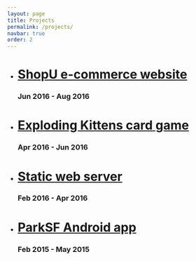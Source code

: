 ```yaml
---
layout: page
title: Projects
permalink: /projects/
navbar: true
order: 2
---
```


<ul>
  <li>
    <h1 class="title">
      <a href="{{ site.url }}{% link projects/shopu.md %}">ShopU e-commerce website</a>
    </h1>
    <h3 class="subtitle">
      Jun 2016 - Aug 2016
    </h3>
  </li>
  <li>
    <h1 class="title">
      <a href="{{ site.url }}{% link projects/exploding-kittens.md %}">Exploding Kittens card game</a>
    </h1>
    <h3 class="subtitle">
      Apr 2016 - Jun 2016
    </h3>
  </li>
  <li>
    <h1 class="title">
      <a href="{{ site.url }}{% link projects/web-server.md %}">Static web server</a>
    </h1>
    <h3 class="subtitle">
      Feb 2016 - Apr 2016
    </h3>
  </li>
  <li>
    <h1 class="title">
      <a href="{{ site.url }}{% link projects/parksf.md %}">ParkSF Android app</a>
    </h1>
    <h3 class="subtitle">
      Feb 2015 - May 2015
    </h3>
  </li>
</ul>
